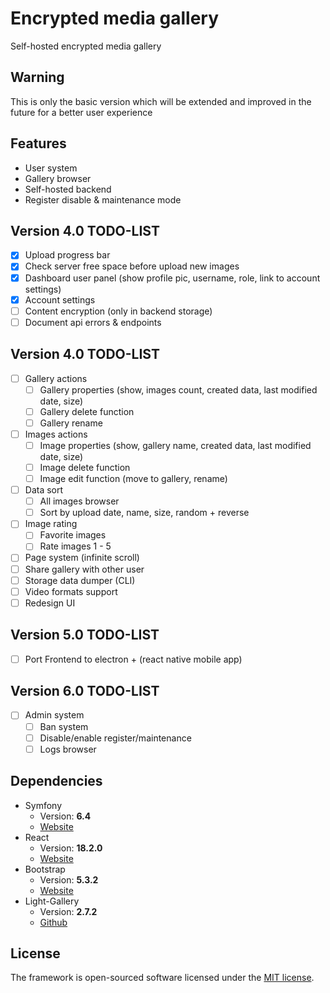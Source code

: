 # Encrypted media gallery
Self-hosted encrypted media gallery

## Warning
This is only the basic version which will be extended and improved in the future for a better user experience

## Features
- User system
- Gallery browser
- Self-hosted backend
- Register disable & maintenance mode

## Version 4.0 TODO-LIST
- [X] Upload progress bar
- [X] Check server free space before upload new images
- [X] Dashboard user panel (show profile pic, username, role, link to account settings)
- [X] Account settings
- [ ] Content encryption (only in backend storage)
- [ ] Document api errors & endpoints

## Version 4.0 TODO-LIST
- [ ] Gallery actions
   - [ ] Gallery properties (show, images count, created data, last modified date, size)
   - [ ] Gallery delete function
   - [ ] Gallery rename
- [ ] Images actions
   - [ ] Image properties (show, gallery name, created data, last modified date, size)
   - [ ] Image delete function
   - [ ] Image edit function (move to gallery, rename)
- [ ] Data sort
   - [ ] All images browser
   - [ ] Sort by upload date, name, size, random + reverse
- [ ] Image rating
   - [ ] Favorite images
   - [ ] Rate images 1 - 5
- [ ] Page system (infinite scroll)
- [ ] Share gallery with other user
- [ ] Storage data dumper (CLI)
- [ ] Video formats support
- [ ] Redesign UI

## Version 5.0 TODO-LIST
- [ ] Port Frontend to electron + (react native mobile app)

## Version 6.0 TODO-LIST
- [ ] Admin system
   - [ ] Ban system
   - [ ] Disable/enable register/maintenance
   - [ ] Logs browser

## Dependencies 
* Symfony
   * Version: **6.4**
   * [Website](https://symfony.com/)   
* React
   * Version: **18.2.0**
   * [Website](https://react.dev/)   
* Bootstrap
   * Version: **5.3.2**
   * [Website](https://getbootstrap.com/)
* Light-Gallery
   * Version: **2.7.2**
   * [Github](https://github.com/sachinchoolur/lightGallery)

## License
The framework is open-sourced software licensed under the [MIT license](https://opensource.org/licenses/MIT).
